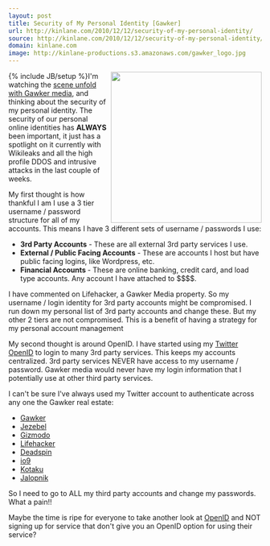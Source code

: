 ```yaml
---
layout: post
title: Security of My Personal Identity [Gawker]
url: http://kinlane.com/2010/12/12/security-of-my-personal-identity/
source: http://kinlane.com/2010/12/12/security-of-my-personal-identity/
domain: kinlane.com
image: http://kinlane-productions.s3.amazonaws.com/gawker_logo.jpg
---
```

{% include JB/setup %}<a href="http://www.nytimes.com/2010/12/13/business/media/13gawker.html"><img src="http://kinlane-productions.s3.amazonaws.com/gawker_logo.jpg" alt="" width="300" align="right" /></a>I'm watching the <a href="http://www.nytimes.com/2010/12/13/business/media/13gawker.html?partner=rss&amp;emc=rss" target="_blank">scene unfold with Gawker media</a>, and thinking about the security of my personal identity. The security of our personal online identities has <strong>ALWAYS</strong> been important, it just has a spotlight on it currently with Wikileaks and all the high profile DDOS and intrusive attacks in the last couple of weeks.<p></p>
My first thought is how thankful I am I use a 3 tier username / password structure for all of my accounts. This means I have 3 different sets of username / passwords I use:
<ul class="mainlist">
	<li><strong>3rd Party Accounts</strong> - These are all external 3rd party services I use.</li>
	<li><strong>External / Public Facing Accounts</strong> - These are accounts I host but have public facing logins, like Wordpress, etc.</li>
	<li><strong>Financial Accounts </strong>- These are online banking, credit card, and load type accounts. Any account I have attached to $$$$.</li>
</ul>
I have commented on Lifehacker, a Gawker Media property. So my username / login identity for 3rd party accounts might be compromised. I run down my personal list of 3rd party accounts and change these. But my other 2 tiers are not compromised. This is a benefit of having a strategy for my personal account management<p></p>
My second thought is around OpenID. I have started using my <a href="http://twitter.com/#!/openid" target="_blank">Twitter OpenID</a> to login to many 3rd party services. This keeps my accounts centralized. 3rd party services NEVER have access to my username / password. Gawker media would never have my login information that I potentially use at other third party services.<p></p>
I can't be sure I've always used my Twitter account to authenticate across any one the Gawker real estate:
<ul class="mainlist">
	<li><a href="http://advertising.gawker.com/titles/gawker">Gawker</a></li>
	<li><a href="http://advertising.gawker.com/titles/jezebel">Jezebel</a></li>
	<li><a href="http://advertising.gawker.com/titles/gizmodo">Gizmodo</a></li>
	<li><a href="http://advertising.gawker.com/titles/lifehacker">Lifehacker</a></li>
	<li><a href="http://advertising.gawker.com/titles/deadspin">Deadspin</a></li>
	<li><a href="http://advertising.gawker.com/titles/io9">io9</a></li>
	<li><a href="http://advertising.gawker.com/titles/kotaku">Kotaku</a></li>
	<li><a href="http://advertising.gawker.com/titles/jalopnik">Jalopnik</a></li>
</ul>
So I need to go to ALL my third party accounts and change my passwords. What a pain!!<p></p>
Maybe the time is ripe for everyone to take another look at <a href="http://openid.net/" target="_blank">OpenID</a> and NOT signing up for service that don't give you an OpenID option for using their service?